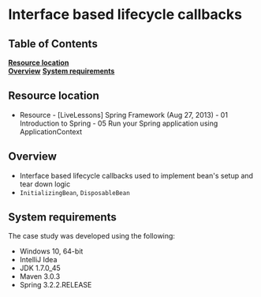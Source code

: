 # Interface based lifecycle callbacks

## Table of Contents
**[Resource location](#resource-location)**  
**[Overview](#overview)**
**[System requirements](#system-requirements)** 

## Resource location
- Resource - [LiveLessons] Spring Framework (Aug 27, 2013) - 01 Introduction to Spring - 05 Run your Spring application using ApplicationContext

## Overview
- Interface based lifecycle callbacks used to implement bean's setup and tear down logic
- `InitializingBean`, `DisposableBean`

## System requirements

The case study was developed using the following:

- Windows 10, 64-bit
- IntelliJ Idea
- JDK 1.7.0_45
- Maven 3.0.3
- Spring 3.2.2.RELEASE
